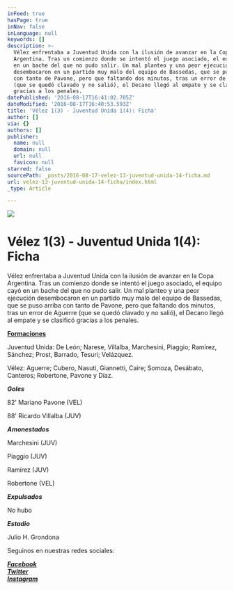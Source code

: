 ```yaml
---
inFeed: true
hasPage: true
inNav: false
inLanguage: null
keywords: []
description: >-
  Vélez enfrentaba a Juventud Unida con la ilusión de avanzar en la Copa
  Argentina. Tras un comienzo donde se intentó el juego asociado, el equipo cayó
  en un bache del que no pudo salir. Un mal planteo y una peor ejecución
  desembocaron en un partido muy malo del equipo de Bassedas, que se puso arriba
  con tanto de Pavone, pero que faltando dos minutos, tras un error de Aguerre
  (que se quedó clavado y no salió), el Decano llegó al empate y se clasificó
  gracias a los penales.
datePublished: '2016-08-17T16:41:02.705Z'
dateModified: '2016-08-17T16:40:53.593Z'
title: 'Vélez 1(3) - Juventud Unida 1(4): Ficha'
author: []
via: {}
authors: []
publisher:
  name: null
  domain: null
  url: null
  favicon: null
starred: false
sourcePath: _posts/2016-08-17-velez-13-juventud-unida-14-ficha.md
url: velez-13-juventud-unida-14-ficha/index.html
_type: Article

---
```

![](https://the-grid-user-content.s3-us-west-2.amazonaws.com/ef466c87-17ed-4282-a3c1-1454b9c79e14.jpg)

# Vélez 1(3) - Juventud Unida 1(4): Ficha

Vélez enfrentaba a Juventud Unida con la ilusión de avanzar en la Copa Argentina. Tras un comienzo donde se intentó el juego asociado, el equipo cayó en un bache del que no pudo salir. Un mal planteo y una peor ejecución desembocaron en un partido muy malo del equipo de Bassedas, que se puso arriba con tanto de Pavone, pero que faltando dos minutos, tras un error de Aguerre (que se quedó clavado y no salió), el Decano llegó al empate y se clasificó gracias a los penales.

**[Formaciones][0]**

Juventud Unida: De León; Narese, Villalba, Marchesini, Piaggio; Ramírez, Sánchez; Prost, Barrado, Tesuri; Velázquez.

Vélez: Aguerre; Cubero, Nasuti, Giannetti, Caire; Somoza, Desábato, Canteros; Robertone, Pavone y Díaz.

_**Goles**_

82' Mariano Pavone (VEL)

88' Ricardo Villalba (JUV)

_**Amonestados**_

Marchesini (JUV)

Piaggio (JUV)

Ramírez (JUV)

Robertone (VEL)

_**Expulsados**_

No hubo

_**Estadio**_

Julio H. Grondona

Seguinos en nuestras redes sociales:

_**[Facebook][1]**_  
_**[Twitter][2]**_  
_**[Instagram][3]**_

[0]: https://app.thegrid.io/posts/29903537-5fc3-4ae6-9f95-7524f4a495a3/null
[1]: https://www.facebook.com/pasionfortineraoficial/
[2]: https://twitter.com/PasionFortinera
[3]: https://www.instagram.com/pasionfortinera/